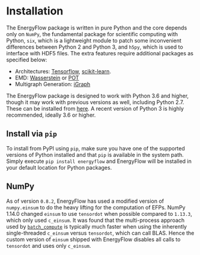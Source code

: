 # Installation

The EnergyFlow package is written in pure Python and the core depends only on `NumPy`, the fundamental package for scientific computing with Python, `six`, which is a lightweight module to patch some inconvenient differences between Python 2 and Python 3, and `h5py`, which is used to interface with HDF5 files. The extra features require additional packages as specified below:

- Architectures: [Tensorflow](https://www.tensorflow.org), [scikit-learn](https://scikit-learn.org).
- EMD: [Wasserstein](https://thaler-lab.github.io/Wasserstein) or [POT](https://pythonot.github.io/)
- Multigraph Generation: [iGraph](http://igraph.org/redirect.html)

The EnergyFlow package is designed to work with Python 3.6 and higher, though it may work with previous versions as well, including Python 2.7. These can be installed from [here](https://www.python.org/downloads/). A recent version of Python 3 is highly recommended, ideally 3.6 or higher.

## Install via `pip`

To install from PyPI using `pip`, make sure you have one of the supported versions of Python installed and that `pip` is available in the system path. Simply execute `pip install energyflow` and EnergyFlow will be installed in your default location for Python packages.

## NumPy

As of version `0.8.2`, EnergyFlow has used a modified version of `numpy.einsum` to do the heavy lifting for the computation of EFPs. NumPy 1.14.0 changed `einsum` to use `tensordot` when possible compared to `1.13.3`, which only used `c_einsum`. It was found that the multi-process approach used by [`batch_compute`](../docs/efp/#batch_compute_1) is typically much faster when using the inherently single-threaded `c_einsum` versus `tensordot`, which can call BLAS. Hence the custom version of `einsum` shipped with EnergyFlow disables all calls to `tensordot` and uses only `c_einsum`.
